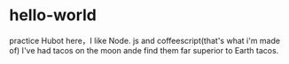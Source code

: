 # hello-world
practice
Hubot here，I like Node. js and coffeescript(that's what i'm made of)
I've had tacos on the moon ande find them far superior to Earth tacos.
